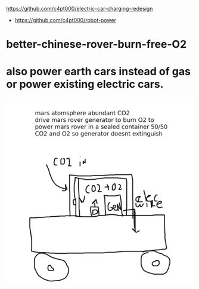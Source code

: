 https://github.com/c4pt000/electric-car-charging-redesign


* https://github.com/c4pt000/robot-power

# better-chinese-rover-burn-free-O2


# also power earth cars instead of gas or power existing electric cars.

![s1](https://raw.githubusercontent.com/c4pt000/better-chinese-rover-burn-free-O2/main/black-white-CO2%2BO2-power-generator.png)

